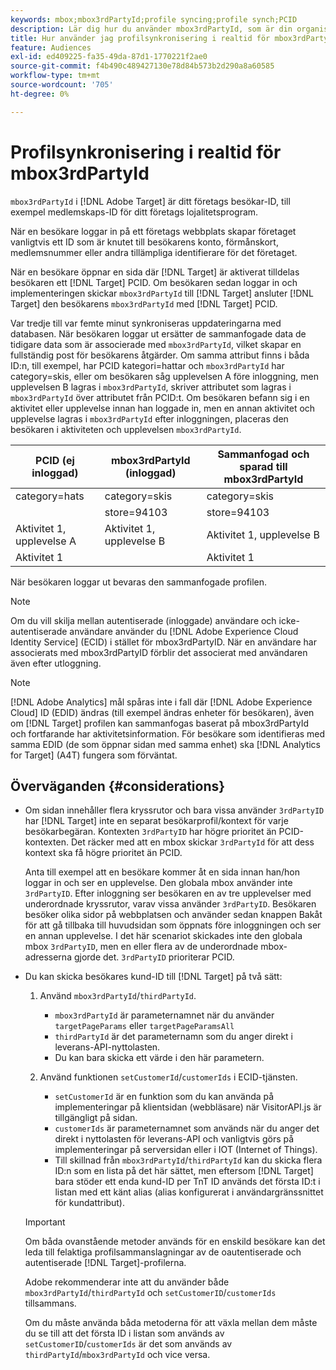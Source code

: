 ```yaml
---
keywords: mbox;mbox3rdPartyId;profile syncing;profile synch;PCID
description: Lär dig hur du använder mbox3rdPartyId, som är din organisations besökar-ID, till exempel medlems-ID eller din organisations lojalitetsprogram.
title: Hur använder jag profilsynkronisering i realtid för mbox3rdPartyId?
feature: Audiences
exl-id: ed409225-fa35-49da-87d1-1770221f2ae0
source-git-commit: f4b490c489427130e78d84b573b2d290a8a60585
workflow-type: tm+mt
source-wordcount: '705'
ht-degree: 0%

---
```


# Profilsynkronisering i realtid för mbox3rdPartyId

`mbox3rdPartyId` i [!DNL Adobe Target] är ditt företags besökar-ID, till exempel medlemskaps-ID för ditt företags lojalitetsprogram.

När en besökare loggar in på ett företags webbplats skapar företaget vanligtvis ett ID som är knutet till besökarens konto, förmånskort, medlemsnummer eller andra tillämpliga identifierare för det företaget.

När en besökare öppnar en sida där [!DNL Target] är aktiverat tilldelas besökaren ett [!DNL Target] PCID. Om besökaren sedan loggar in och implementeringen skickar `mbox3rdPartyId` till [!DNL Target] ansluter [!DNL Target] den besökarens `mbox3rdPartyId` med [!DNL Target] PCID.

Var tredje till var femte minut synkroniseras uppdateringarna med databasen. När besökaren loggar ut ersätter de sammanfogade data de tidigare data som är associerade med `mbox3rdPartyId`, vilket skapar en fullständig post för besökarens åtgärder. Om samma attribut finns i båda ID:n, till exempel, har PCID kategori=hattar och `mbox3rdPartyId` har category=skis, eller om besökaren såg upplevelsen A före inloggning, men upplevelsen B lagras i `mbox3rdPartyId`, skriver attributet som lagras i `mbox3rdPartyId` över attributet från PCID:t. Om besökaren befann sig i en aktivitet eller upplevelse innan han loggade in, men en annan aktivitet och upplevelse lagras i `mbox3rdPartyId` efter inloggningen, placeras den besökaren i aktiviteten och upplevelsen `mbox3rdPartyId`.

| PCID (ej inloggad) | mbox3rdPartyId (inloggad) | Sammanfogad och sparad till mbox3rdPartyId |
|---|---|---|
| category=hats | category=skis | category=skis |
|  | store=94103 | store=94103 |
| Aktivitet 1, upplevelse A | Aktivitet 1, upplevelse B | Aktivitet 1, upplevelse B |
| Aktivitet 1 |  | Aktivitet 1 |

När besökaren loggar ut bevaras den sammanfogade profilen.

>[!NOTE]
>
>Om du vill skilja mellan autentiserade (inloggade) användare och icke-autentiserade användare använder du [!DNL Adobe Experience Cloud Identity Service] (ECID) i stället för mbox3rdPartyID. När en användare har associerats med mbox3rdPartyID förblir det associerat med användaren även efter utloggning.

>[!NOTE]
>
>[!DNL Adobe Analytics] mål spåras inte i fall där  [!DNL Adobe Experience Cloud] ID (EDID) ändras (till exempel ändras enheter för besökaren), även om  [!DNL Target] profilen kan sammanfogas baserat på mbox3rdPartyId och fortfarande har aktivitetsinformation. För besökare som identifieras med samma EDID (de som öppnar sidan med samma enhet) ska [!DNL Analytics for Target] (A4T) fungera som förväntat.

## Överväganden {#considerations}

* Om sidan innehåller flera kryssrutor och bara vissa använder `3rdPartyID` har [!DNL Target] inte en separat besökarprofil/kontext för varje besökarbegäran. Kontexten `3rdPartyID` har högre prioritet än PCID-kontexten. Det räcker med att en mbox skickar `3rdPartyId` för att dess kontext ska få högre prioritet än PCID.

   Anta till exempel att en besökare kommer åt en sida innan han/hon loggar in och ser en upplevelse. Den globala mbox använder inte `3rdPartyID`. Efter inloggning ser besökaren en av tre upplevelser med underordnade kryssrutor, varav vissa använder `3rdPartyID`. Besökaren besöker olika sidor på webbplatsen och använder sedan knappen Bakåt för att gå tillbaka till huvudsidan som öppnats före inloggningen och ser en annan upplevelse. I det här scenariot skickades inte den globala mbox `3rdPartyID`, men en eller flera av de underordnade mbox-adresserna gjorde det. `3rdPartyID` prioriterar PCID.

* Du kan skicka besökares kund-ID till [!DNL Target] på två sätt:

   1. Använd `mbox3rdPartyId`/`thirdPartyId`.

      * `mbox3rdPartyId` är parameternamnet när du använder  `targetPageParams` eller  `targetPageParamsAll`
      * `thirdPartyId` är det parameternamn som du anger direkt i leverans-API-nyttolasten.
      * Du kan bara skicka ett värde i den här parametern.
   1. Använd funktionen `setCustomerId`/`customerIds` i ECID-tjänsten.

      * `setCustomerId` är en funktion som du kan använda på implementeringar på klientsidan (webbläsare) när VisitorAPI.js är tillgängligt på sidan.
      * `customerIds` är parameternamnet som används när du anger det direkt i nyttolasten för leverans-API och vanligtvis görs på implementeringar på serversidan eller i IOT (Internet of Things).
      * Till skillnad från `mbox3rdPartyId`/`thirdPartyId` kan du skicka flera ID:n som en lista på det här sättet, men eftersom [!DNL Target] bara stöder ett enda kund-ID per TnT ID används det första ID:t i listan med ett känt alias (alias konfigurerat i användargränssnittet för kundattribut).

   >[!IMPORTANT]
   >
   > Om båda ovanstående metoder används för en enskild besökare kan det leda till felaktiga profilsammanslagningar av de oautentiserade och autentiserade [!DNL Target]-profilerna.
   >
   >Adobe rekommenderar inte att du använder både `mbox3rdPartyId`/`thirdPartyId` och `setCustomerID`/`customerIds` tillsammans.
   >
   >Om du måste använda båda metoderna för att växla mellan dem måste du se till att det första ID i listan som används av `setCustomerID`/`customerIds` är det som används av `thirdPartyId`/`mbox3rdPartyId` och vice versa.

